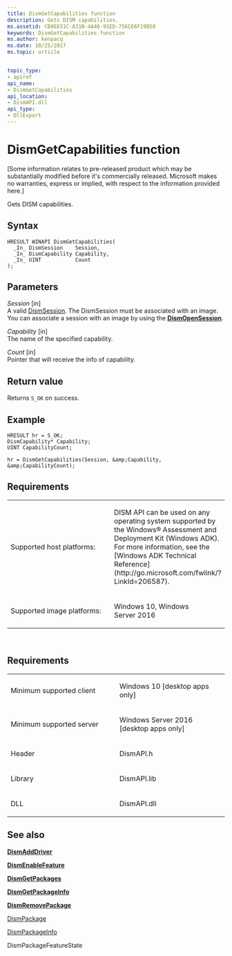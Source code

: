 ```yaml
---
title: DismGetCapabilities function
description: Gets DISM capabilities.
ms.assetid: CB9E831C-A31B-4A46-91ED-756CE6F19B58
keywords: DismGetCapabilities function
ms.author: kenpacq
ms.date: 10/25/2017
ms.topic: article


topic_type: 
- apiref
api_name: 
- DismGetCapabilities
api_location: 
- DismAPI.dll
api_type: 
- DllExport
---
```


# DismGetCapabilities function


\[Some information relates to pre-released product which may be substantially modified before it's commercially released. Microsoft makes no warranties, express or implied, with respect to the information provided here.\]

Gets DISM capabilities.

Syntax
---

```
HRESULT WINAPI DismGetCapabilities(
  _In_ DismSession    Session,
  _In_ DismCapability Capability,
  _In_ UINT           Count
);
```

Parameters
-------

*Session* \[in\]  
A valid [DismSession](dismsession.md). The DismSession must be associated with an image. You can associate a session with an image by using the [**DismOpenSession**](dismopensession-function.md).

*Capability* \[in\]  
The name of the specified capability.

*Count* \[in\]  
Pointer that will receive the info of capability.

Return value
---------

Returns `S_OK` on success.

## <span id="Example"></span><span id="example"></span><span id="EXAMPLE"></span>Example


```
HRESULT hr = S_OK;
DismCapability* Capability;
UINT CapabilityCount;

hr = DismGetCapabilities(Session, &amp;Capability, &amp;CapabilityCount); 
```

## <span id="Requirements"></span><span id="requirements"></span><span id="REQUIREMENTS"></span>Requirements


<table>
<colgroup>
<col width="50%" />
<col width="50%" />
</colgroup>
<tbody>
<tr class="odd">
<td><p>Supported host platforms:</p></td>
<td><p>DISM API can be used on any operating system supported by the Windows® Assessment and Deployment Kit (Windows ADK). For more information, see the [Windows ADK Technical Reference](http://go.microsoft.com/fwlink/?LinkId=206587).</p></td>
</tr>
<tr class="even">
<td><p>Supported image platforms:</p></td>
<td><p>Windows 10, Windows Server 2016</p></td>
</tr>
</tbody>
</table>

 

Requirements
---------

<table>
<colgroup>
<col width="50%" />
<col width="50%" />
</colgroup>
<tbody>
<tr class="odd">
<td><p>Minimum supported client</p></td>
<td><p>Windows 10 [desktop apps only]</p></td>
</tr>
<tr class="even">
<td><p>Minimum supported server</p></td>
<td><p>Windows Server 2016 [desktop apps only]</p></td>
</tr>
<tr class="odd">
<td><p>Header</p></td>
<td>DismAPI.h</td>
</tr>
<tr class="even">
<td><p>Library</p></td>
<td>DismAPI.lib</td>
</tr>
<tr class="odd">
<td><p>DLL</p></td>
<td>DismAPI.dll</td>
</tr>
</tbody>
</table>

## <span id="see_also"></span>See also


[**DismAddDriver**](dismadddriver-function.md)

[**DismEnableFeature**](dismenablefeature-function.md)

[**DismGetPackages**](dismgetpackages-function.md)

[**DismGetPackageInfo**](dismgetpackageinfo-function.md)

[**DismRemovePackage**](dismremovepackage-function.md)

[DismPackage](dismpackagefeaturestate-enumeration.md)

[DismPackageInfo](dismpackageinfo-structure.md)

DismPackageFeatureState
 

 




